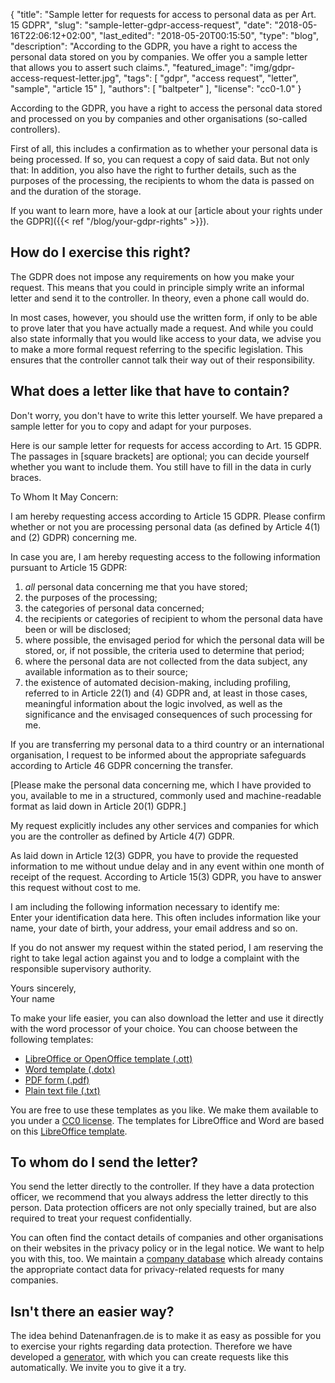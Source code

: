 {
    "title": "Sample letter for requests for access to personal data as per Art. 15 GDPR",
    "slug": "sample-letter-gdpr-access-request",
    "date": "2018-05-16T22:06:12+02:00",
    "last_edited": "2018-05-20T00:15:50",
	"type": "blog",
	"description": "According to the GDPR, you have a right to access the personal data stored on you by companies. We offer you a sample letter that allows you to assert such claims.",
	"featured_image": "img/gdpr-access-request-letter.jpg",
    "tags": [ "gdpr", "access request", "letter", "sample", "article 15" ],
    "authors": [ "baltpeter" ],
    "license": "cc0-1.0"
}

According to the GDPR, you have a right to access the personal data stored and processed on you by companies and other organisations (so-called controllers).

First of all, this includes a confirmation as to whether your personal data is being processed. If so, you can request a copy of said data. But not only that: In addition, you also have the right to further details, such as the purposes of the processing, the recipients to whom the data is passed on and the duration of the storage.

If you want to learn more, have a look at our [article about your rights under the GDPR]({{< ref "/blog/your-gdpr-rights" >}}).

## How do I exercise this right?

The GDPR does not impose any requirements on how you make your request. This means that you could in principle simply write an informal letter and send it to the controller. In theory, even a phone call would do.

In most cases, however, you should use the written form, if only to be able to prove later that you have actually made a request. And while you could also state informally that you would like access to your data, we advise you to make a more formal request referring to the specific legislation. This ensures that the controller cannot talk their way out of their responsibility.

## What does a letter like that have to contain?

Don't worry, you don't have to write this letter yourself. We have prepared a sample letter for you to copy and adapt for your purposes.

Here is our sample letter for requests for access according to Art. 15 GDPR. The passages in [square brackets] are optional; you can decide yourself whether you want to include them. You still have to fill in the data in <span class="blog-letter-fill-in">curly braces</span>.

<div class="blog-letter">
<p>To Whom It May Concern:</p>

<p>I am hereby requesting access according to Article 15 GDPR. Please confirm whether or not you are processing personal data (as defined by Article 4(1) and (2) GDPR) concerning me.</p>

<p>In case you are, I am hereby requesting access to the following information pursuant to Article 15 GDPR:</p>

<ol>
<li><em>all</em> personal data concerning me that you have stored;</li>
<li>the purposes of the processing;</li>
<li>the categories of personal data concerned;</li>
<li>the recipients or categories of recipient to whom the personal data have been or will be disclosed;</li>
<li>where possible, the envisaged period for which the personal data will be stored, or, if not possible, the criteria used to determine that period;</li>
<li>where the personal data are not collected from the data subject, any available information as to their source;</li>
<li>the existence of automated decision-making, including profiling, referred to in Article 22(1) and (4) GDPR and, at least in those cases, meaningful information about the logic involved, as well as the significance and the envisaged consequences of such processing for me.</li>
</ol>

<p>If you are transferring my personal data to a third country or an international organisation, I request to be informed about the appropriate safeguards according to Article 46 GDPR concerning the transfer.

<p>[Please make the personal data concerning me, which I have provided to you, available to me in a structured, commonly used and machine-readable format as laid down in Article 20(1) GDPR.]</p>

<p>My request explicitly includes any other services and companies for which you are the controller as defined by Article 4(7) GDPR.</p>

<p>As laid down in Article 12(3) GDPR, you have to provide the requested information to me without undue delay and in any event within one month of receipt of the request. According to Article 15(3) GDPR, you have to answer this request without cost to me.</p>

<p>I am including the following information necessary to identify me:<br>
<span class="blog-letter-fill-in">Enter your identification data here. This often includes information like your name, your date of birth, your address, your email address and so on.</span></p>

<p>If you do not answer my request within the stated period, I am reserving the right to take legal action against you and to lodge a complaint with the responsible supervisory authority.</p>

<p>Yours sincerely,<br>
<span class="blog-letter-fill-in">Your name</span></p>
</div>

To make your life easier, you can also download the letter and use it directly with the word processor of your choice. You can choose between the following templates:<!-- TODO: Host these ourselves and give them some nice buttons. -->

* [LibreOffice or OpenOffice template (.ott)](/downloads/sample-letter-gdpr-access-request-datarequests.org.ott)
* [Word template (.dotx)](/downloads/sample-letter-gdpr-access-request-datarequests.org.dotx)
* [PDF form (.pdf)](/downloads/sample-letter-gdpr-access-request-datarequests.org.pdf)
* [Plain text file (.txt)](/downloads/sample-letter-gdpr-access-request-datarequests.org.txt)

You are free to use these templates as you like. We make them available to you under a [CC0 license](https://creativecommons.org/publicdomain/zero/1.0/). The templates for LibreOffice and Word are based on this [LibreOffice template](https://extensions.libreoffice.org/templates/geschaeftsbrief-din-5008-2011-b-a4-ib).

## To whom do I send the letter?

You send the letter directly to the controller. If they have a data protection officer, we recommend that you always address the letter directly to this person. Data protection officers are not only specially trained, but are also required to treat your request confidentially.

You can often find the contact details of companies and other organisations on their websites in the privacy policy or in the legal notice. We want to help you with this, too. We maintain a [company database](/company) which already contains the appropriate contact data for privacy-related requests for many companies.

## Isn't there an easier way?

The idea behind Datenanfragen.de is to make it as easy as possible for you to exercise your rights regarding data protection. Therefore we have developed a [generator](/generator), with which you can create requests like this automatically. We invite you to give it a try.
